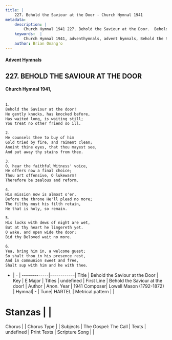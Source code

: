 ```yaml
---
title: |
    227. Behold the Saviour at the Door - Church Hymnal 1941
metadata:
    description: |
        Church Hymnal 1941 227. Behold the Saviour at the Door.  Behold the Saviour at the door!  He gently knocks, has knocked before,  Has waited long, is waiting still;  You treat no other friend so ill.  
    keywords:  |
        Church Hymnal 1941, adventhymnals, advent hymnals, Behold the Saviour at the Door, Behold the Saviour at the door!. 
    author: Brian Onang'o
---
```


#### Advent Hymnals
## 227. BEHOLD THE SAVIOUR AT THE DOOR
####  Church Hymnal 1941,

```txt

1.
Behold the Saviour at the door! 
He gently knocks, has knocked before, 
Has waited long, is waiting still; 
You treat no other friend so ill. 

2.
He counsels thee to buy of him 
Gold tried by fire, and raiment clean; 
Anoint thine eyes, that thou mayest see, 
And put away thy stains from thee. 

3.
O, hear the faithful Witness' voice, 
He offers now a final choice; 
Thou art offensive, O lukewarm! 
Therefore be zealous and reform. 

4.
His mission now is almost o'er, 
Before the throne He'll plead no more; 
The filthy must his filth retain, 
He that is holy, so remain. 

5.
His locks with dews of night are wet, 
But at thy heart he lingereth yet. 
O wake, and open wide the door; 
Bid thy Beloved wait no more. 

6.
Yea, bring him in, a welcome guest; 
So shalt thou in his presence rest, 
And in communion sweet and free, 
Shalt sup with him and he with thee.


```

- |   -  |
-------------|------------|
Title | Behold the Saviour at the Door |
Key | E Major |
Titles | undefined |
First Line | Behold the Saviour at the door! |
Author | Anon.
Year | 1941
Composer| Lowell Mason (1792-1872) |
Hymnal|  - |
Tune| HARTEL |
Metrical pattern | |
# Stanzas |  |
Chorus |  |
Chorus Type |  |
Subjects | The Gospel: The Call |
Texts | undefined |
Print Texts | 
Scripture Song |  |
    
